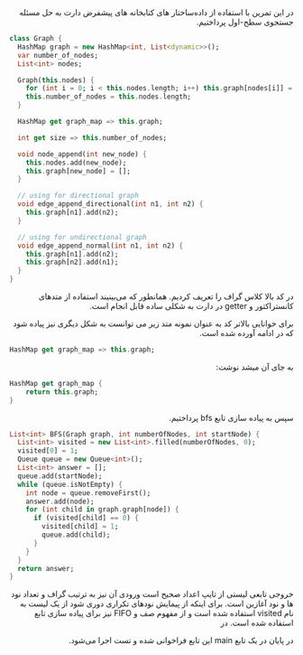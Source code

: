 <div dir="rtl">
در این تمرین با استفاده از داده‌ساختار های کتابخانه های پیشفرض دارت به حل مسئله جستجوی سطح-اول پرداختیم.

<div dir="ltr">

```dart
class Graph {
  HashMap graph = new HashMap<int, List<dynamic>>();
  var number_of_nodes;
  List<int> nodes;

  Graph(this.nodes) {
    for (int i = 0; i < this.nodes.length; i++) this.graph[nodes[i]] = [];
    this.number_of_nodes = this.nodes.length;
  }

  HashMap get graph_map => this.graph;

  int get size => this.number_of_nodes;

  void node_append(int new_node) {
    this.nodes.add(new_node);
    this.graph[new_node] = [];
  }

  // using for directional graph
  void edge_append_directional(int n1, int n2) {
    this.graph[n1].add(n2);
  }

  // using for undirectional graph
  void edge_append_normal(int n1, int n2) {
    this.graph[n1].add(n2);
    this.graph[n2].add(n1);
  }
}

```

<div dir="rtl">

در کد بالا کلاس گراف را تعریف کردیم. همانطور که می‌بینیند استفاده از متدهای کانستراکتور و getter 
در دارت به شکلی ساده قابل انجام است. 

برای خوانایی بالاتر کد به عنوان نمونه متد زیر می توانست به شکل دیگری نیز پیاده شود که در ادامه آورده شده است.

<div dir="ltr">

```dart
HashMap get graph_map => this.graph;
```

<div dir="rtl">

به جای آن میشد نوشت:

<div dir="ltr">

```dart
HashMap get graph_map {
    return this.graph;
}
```

<div dir="rtl">
سپس به پیاده سازی تابع bfs پرداختیم.


<div dir="ltr">

```dart
List<int> BFS(Graph graph, int numberOfNodes, int startNode) {
  List<int> visited = new List<int>.filled(numberOfNodes, 0);
  visited[0] = 1;
  Queue queue = new Queue<int>();
  List<int> answer = [];
  queue.add(startNode);
  while (queue.isNotEmpty) {
    int node = queue.removeFirst();
    answer.add(node);
    for (int child in graph.graph[node]) {
      if (visited[child] == 0) {
        visited[child] = 1;
        queue.add(child);
      }
    }
  }
  return answer;
}

```

<div dir="rtl">

خروجی تابعی لیستی از تایپ اعداد صحیح است ورودی آن نیز به ترتیب گراف و تعداد نود ها و نود آغازین است.
برای اینکه از پیمایش نودهای تکراری دوری شود از یک لیست به نام visited 
استفاده شده است و از مفهوم صف و  FIFO نیز برای پیاده سازی تابع استفاده شده است. در

در پایان در یک تابع main این تابع فراخوانی شده و تست اجرا می‌شود. 


